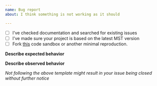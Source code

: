 ```yaml
---
name: Bug report
about: I think something is not working as it should

---
```


* [ ] I've checked documentation and searched for existing issues
* [ ] I've made sure your project is based on the latest MST version
* [ ] Fork [this](https://codesandbox.io/s/jlnmjqr7xv) code sandbox or another minimal reproduction. 

**Describe expected behavior**

**Describe observed behavior**

_Not following the above template might result in your issue being closed without further notice_

